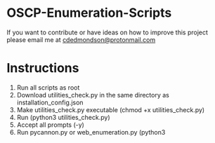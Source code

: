 # OSCP-Enumeration-Scripts

If you want to contribute or have ideas on how to improve this project 
please email me at cdedmondson@protonmail.com

# Instructions

1. Run all scripts as root 
2. Download utilities_check.py in the same directory as installation_config.json
3. Make utilities_check.py executable (chmod +x utilities_check.py)
4. Run (python3 utilities_check.py)
5. Accept all prompts (-y)
6. Run pycannon.py or web_enumeration.py (python3 <script>)
